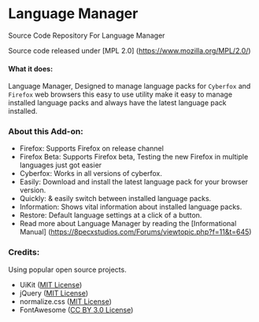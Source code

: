 Language Manager
========

Source Code Repository For Language Manager

Source code released under [MPL 2.0] (https://www.mozilla.org/MPL/2.0/)

#### What it does: 
Language Manager, Designed to manage language packs for `Cyberfox` and `Firefox` web 
browsers this easy to use utility make it easy to manage installed language packs and always have 
the latest language pack installed.


### About this Add-on:

- Firefox: Supports Firefox on release channel
- Firefox Beta: Supports Firefox beta, Testing the new Firefox in multiple languages just got easier
- Cyberfox: Works in all versions of cyberfox.
- Easily: Download and install the latest language pack for your browser version.
- Quickly: & easily switch between installed language packs.
- Information: Shows vital information about installed language packs.
- Restore: Default language settings at a click of a button.
- Read more about Language Manager by reading the [Informational Manual] (https://8pecxstudios.com/Forums/viewtopic.php?f=11&t=645)

### Credits:

Using popular open source projects.
* UiKit ([MIT License](http://opensource.org/licenses/MIT))
* jQuery ([MIT License](http://opensource.org/licenses/MIT))
* normalize.css ([MIT License](http://opensource.org/licenses/MIT))
* FontAwesome ([CC BY 3.0 License](http://creativecommons.org/licenses/by/3.0/))
